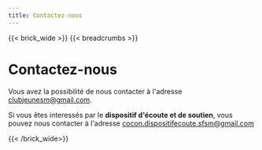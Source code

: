 ```yaml
---
title: Contactez-nous
---
```


{{< brick_wide >}}
{{< breadcrumbs >}}

# Contactez-nous

Vous avez la possibilité de nous contacter à l'adresse clubjeunesm@gmail.com. 

Si vous êtes interessés par le **dispositif d'écoute et de soutien**, vous pouvez nous contacter à l'adresse  cocon.dispositifecoute.sfsm@gmail.com




{{< /brick_wide>}}
